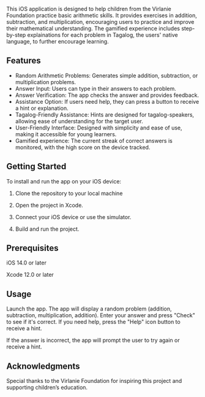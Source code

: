 This iOS application is designed to help children from the Virlanie Foundation practice basic arithmetic skills. It provides exercises in addition, subtraction, and multiplication, encouraging users to practice and improve their mathematical understanding. The gamified experience includes step-by-step explainations for each problem in Tagalog, the users' native language, to further encourage learning.

## **Features**
- Random Arithmetic Problems: Generates simple addition, subtraction, or multiplication problems.
- Answer Input: Users can type in their answers to each problem.
- Answer Verification: The app checks the answer and provides feedback.
- Assistance Option: If users need help, they can press a button to receive a hint or explanation.
- Tagalog-Friendly Assistance: Hints are designed for tagalog-speakers, allowing ease of understanding for the target user.
- User-Friendly Interface: Designed with simplicity and ease of use, making it accessible for young learners.
- Gamified experience: The current streak of correct answers is monitored, with the high score on the device tracked.

## **Getting Started**
To install and run the app on your iOS device:

1. Clone the repository to your local machine

2. Open the project in Xcode.

3. Connect your iOS device or use the simulator.

4. Build and run the project.

## Prerequisites
iOS 14.0 or later

Xcode 12.0 or later

## Usage
Launch the app.
The app will display a random problem (addition, subtraction, multiplication, addition).
Enter your answer and press "Check" to see if it's correct.
If you need help, press the "Help" icon button to receive a hint.

If the answer is incorrect, the app will prompt the user to try again or receive a hint.

## Acknowledgments
Special thanks to the Virlanie Foundation for inspiring this project and supporting children’s education.
